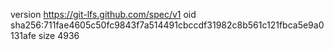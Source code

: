 version https://git-lfs.github.com/spec/v1
oid sha256:711fae4605c50fc9843f7a514491cbccdf31982c8b561c121fbca5e9a0131afe
size 4936
